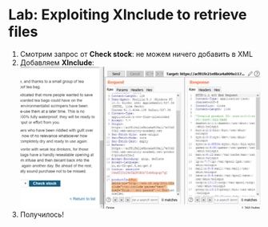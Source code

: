 # Lab: Exploiting XInclude to retrieve files
1) Смотрим запрос от <b>Check stock</b>: не можем ничего добавить в XML
2) Добавляем <b>XInclude</b>:<br>
<img src="XXE-3-0.PNG"><br>
3) Получилось!
